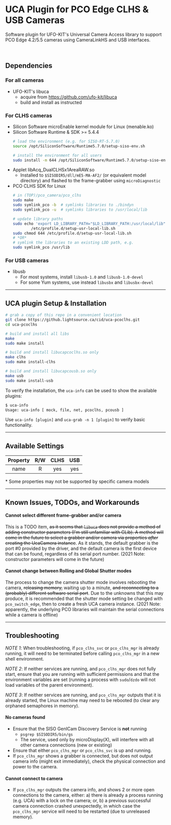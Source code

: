 # UCA Plugin for PCO Edge CLHS & USB Cameras

Software plugin for UFO-KIT's Universal Camera Access library to support PCO Edge 4.2/5.5 cameras using CameraLinkHS and USB interfaces.

&nbsp;
&nbsp;
## Dependencies

### For all cameras
* UFO-KIT's libuca
   * acquire from https://github.com/ufo-kit/libuca 
   * build and install as instructed

### For CLHS cameras
* Silicon Software microEnable kernel module for Linux (menable.ko)
* Silicon Software Runtime & SDK >= 5.4.4
    ```bash
    # load the environment (e.g. for SISO-RT-5.7.0)
    source /opt/SiliconSoftware/Runtime5.7.0/setup-siso-env.sh

    # install the environment for all users
    sudo install -m 644 /opt/SiliconSoftware/Runtime5.7.0/setup-siso-env.sh /etc/profile.d
    ```
* Applet libAcq_DualCLHSx1AreaRAW.so
   * Installed to ```$SISODIR5/dll/mE5-MA-AF2/``` (or equivalent model directory) and flashed to the frame-grabber using ```microDiagnostic```
* PCO CLHS SDK for Linux
    ```bash
    # in (TOP)/pco_camera/pco_clhs
    sudo make
    sudo symlink_pco -b  # symlinks libraries to ./bindyn
    sudo symlink_pco -u  # symlinks libraries to /usr/local/lib
    
    # update library paths
    sudo echo 'export LD_LIBRARY_PATH="$LD_LIBRARY_PATH:/usr/local/lib"\n' > \
            /etc/profile.d/setup-usr-local-lib.sh
    sudo chmod 644 /etc/profile.d/setup-usr-local-lib.sh
    # *OR*
    # symlink the libraries to an existing LDD path, e.g.
    sudo symlink_pco /usr/lib
    ```

### For USB cameras
* libusb
   * For most systems, install ```libusb-1.0``` and ```libusb-1.0-devel```
   * For some Yum systems, use instead ```libusbx``` and ```libusbx-devel```

---
## UCA plugin Setup & Installation

```bash
# grab a copy of this repo in a convenient location
git clone https://github.lightsource.ca/cid/uca-pcoclhs.git
cd uca-pcoclhs

# build and install all libs
make
sudo make install

# build and install libucapcoclhs.so only
make clhs
sudo make install-clhs

# build and install libucapcousb.so only
make usb
sudo make install-usb
```

To verify the installation, the ```uca-info``` can be used to show the available plugins:
```bash
$ uca-info
Usage: uca-info [ mock, file, net, pcoclhs, pcousb ]
```

Use ```uca-info [plugin]``` and ```uca-grab -n 1 [plugin]``` to verify basic functionality.

---
## Available Settings

| Property | R/W | CLHS | USB |
|:--------:|:---:|:----:|:---:|
| name | R | yes | yes |

\* Some properties may not be supported by specific camera models

---
## Known Issues, TODOs, and Workarounds

#### **Cannot select different frame-grabber and/or camera**

This is a TODO item, ~~as it seems that ```libuca``` does not provide a method of adding constructor parameters (I'm still unfamiliar with GLib). A method will come in the future to select a grabber and/or camera via properties *after* creating the UcaCamera instance~~. As it stands, the default grabber is the port #0 provided by the driver, and the default camera is the first device that can be found, regardless of its serial port number. (2021 Note: constructor parameters will come in the future)

#### **Cannot change between Rolling and Global Shutter modes**

The process to change the camera shutter mode involves rebooting the camera, ~~releasing memory,~~ waiting up to a minute, ~~and reconnecting to a (probably) different software serial port~~. Due to the unknowns that this may produce, it is recommended that the shutter mode setting be changed with ```pco_switch_edge```, then to create a fresh UCA camera instance. (2021 Note: apparently, the underlying PCO libraries will maintain the serial connections while a camera is offline)

---
## Troubleshooting

*NOTE 1*: When troubleshooting, if ```pco_clhs_svc``` or ```pco_clhs_mgr``` is already running, it will need to be terminated before calling ```pco_clhs_mgr``` in a new shell environment.

*NOTE 2*: If neither services are running, and ```pco_clhs_mgr``` does not fully start, ensure that you are running with sufficient permissions and that the environment variables are set (running a process with ```sudo```/```dzdo``` will not load variables of the parent environment).

*NOTE 3*: If neither services are running, and ```pco_clhs_mgr``` outputs that it is already started, the Linux machine may need to be rebooted (to clear any orphaned semaphores in memory).

#### **No cameras found**

* Ensure that the SISO GenICam Discovery Service is **not** running
    * ```psgrep $SISODIR5/bin/gs```
    * The service, used only by microDisplay(X), will interfere with all other camera connections (new or existing)
* Ensure that either ```pco_clhs_mgr``` or ```pco_clhs_svc``` is up and running.
* If ```pco_clhs_mgr``` shows a grabber is connected, but does not output camera info (might exit immediately), check the physical connection and power to the camera.

#### **Cannot connect to camera**
* If ```pco_clhs_mgr``` outputs the camera info, and shows 2 or more open connections to the camera, either: a) there is already a process running (e.g. UCA) with a lock on the camera; or, b) a previous successful camera connection crashed unexpectedly, in which case the ```pco_clhs_mgr``` service will need to be restarted (due to unreleased memory).